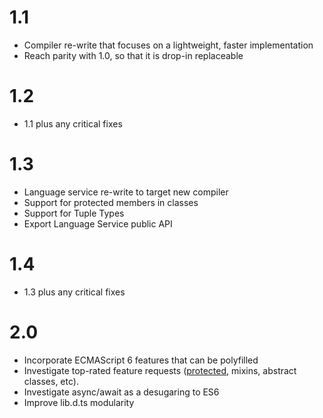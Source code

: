 # 1.1

* Compiler re-write that focuses on a lightweight, faster implementation
* Reach parity with 1.0, so that it is drop-in replaceable

# 1.2

* 1.1 plus any critical fixes

# 1.3

* Language service re-write to target new compiler
* Support for protected members in classes
* Support for Tuple Types
* Export Language Service public API

# 1.4

* 1.3 plus any critical fixes

# 2.0

* Incorporate ECMAScript 6 features that can be polyfilled
* Investigate top-rated feature requests ([protected](https://github.com/Microsoft/TypeScript/pull/688), mixins, abstract classes, etc). 
* Investigate async/await as a desugaring to ES6
* Improve lib.d.ts modularity